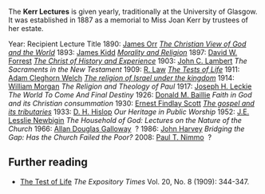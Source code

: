 The **Kerr Lectures** is given yearly, traditionally at the
University of Glasgow. It was established in 1887 as a memorial to
Miss Joan Kerr by trustees of her estate.

Year: Recipient
Lecture Title
1890: [James Orr](James_Orr "James Orr")
[*The Christian View of God and the World*](http://www.archive.org/details/christianviewofg00orrjrich)
1893:
[James Kidd](index.php?title=James_Kidd&action=edit&redlink=1 "James Kidd (page does not exist)")
[*Morality and Religion*](http://www.archive.org/details/moralityandrelig00kidduoft)
1897:
[David W. Forrest](index.php?title=David_W._Forrest&action=edit&redlink=1 "David W. Forrest (page does not exist)")
[*The Christ of History and Experience*](http://books.google.com/books?id=3ORJAAAAMAAJ)
1903:
[John C. Lambert](index.php?title=John_C._Lambert&action=edit&redlink=1 "John C. Lambert (page does not exist)")
*The Sacraments in the New Testament*
1909:
[R. Law](index.php?title=R._Law&action=edit&redlink=1 "R. Law (page does not exist)")
[*The Tests of Life*](http://www.archive.org/details/thetestsoflifeas00lawruoft)
1911:
[Adam Cleghorn Welch](index.php?title=Adam_Cleghorn_Welch&action=edit&redlink=1 "Adam Cleghorn Welch (page does not exist)")
[*The religion of Israel under the kingdom*](http://www.archive.org/details/religionofisrael00welcrich)
1914:
[William Morgan](index.php?title=William_Morgan&action=edit&redlink=1 "William Morgan (page does not exist)")
*The Religion and Theology of Paul*
1917:
[Joseph H. Leckie](index.php?title=Joseph_H._Leckie&action=edit&redlink=1 "Joseph H. Leckie (page does not exist)")
*The World To Come And Final Destiny*
1926:
[Donald M. Baillie](index.php?title=Donald_M._Baillie&action=edit&redlink=1 "Donald M. Baillie (page does not exist)")
*Faith in God and its Christian consummation*
1930:
[Ernest Findlay Scott](index.php?title=Ernest_Findlay_Scott&action=edit&redlink=1 "Ernest Findlay Scott (page does not exist)")
[*The gospel and its tributaries*](http://www.archive.org/details/gospelitstributa01scot)
1933:
[D. H. Hislop](index.php?title=D._H._Hislop&action=edit&redlink=1 "D. H. Hislop (page does not exist)")
*Our Heritage in Public Worship*
1952:
[J.E. Lesslie Newbigin](index.php?title=J.E._Lesslie_Newbigin&action=edit&redlink=1 "J.E. Lesslie Newbigin (page does not exist)")
*The Household of God: Lectures on the Nature of the Church*
1966:
[Allan Douglas Galloway](index.php?title=Allan_Douglas_Galloway&action=edit&redlink=1 "Allan Douglas Galloway (page does not exist)")
 ?
1986:
[John Harvey](index.php?title=John_Harvey&action=edit&redlink=1 "John Harvey (page does not exist)")
*Bridging the Gap: Has the Church Failed the Poor?*
2008:
[Paul T. Nimmo](index.php?title=Paul_T._Nimmo&action=edit&redlink=1 "Paul T. Nimmo (page does not exist)")
 ?

## Further reading

-   [The Test of Life](http://ext.sagepub.com/cgi/pdf_extract/20/8/344)
    *The Expository Times* Vol. 20, No. 8 (1909): 344-347.



